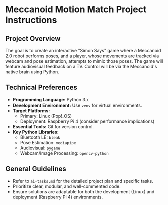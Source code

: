 # Meccanoid Motion Match Project Instructions

## Project Overview
The goal is to create an interactive "Simon Says" game where a Meccanoid 2.0 robot performs poses, and a player, whose movements are tracked via webcam and pose estimation, attempts to mimic those poses. The game will feature audiovisual feedback on a TV. Control will be via the Meccanoid's native brain using Python.

## Technical Preferences
- **Programming Language:** Python 3.x
- **Development Environment:** Use `venv` for virtual environments.
- **Target Platforms:**
    - Primary: Linux (Pop!_OS)
    - Deployment: Raspberry Pi 4 (consider performance implications)
- **Essential Tools:** Git for version control.
- **Key Python Libraries:**
    - Bluetooth LE: `bleak`
    - Pose Estimation: `mediapipe`
    - Audiovisual: `pygame`
    - Webcam/Image Processing: `opencv-python`

## General Guidelines
- Refer to `ai-tasks.md` for the detailed project plan and specific tasks.
- Prioritize clear, modular, and well-commented code.
- Ensure solutions are adaptable for both the development (Linux) and deployment (Raspberry Pi 4) environments.
